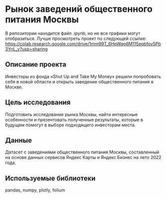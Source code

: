 # Рынок заведений общественного питания Москвы

В репозитории находится файл .ipynb, но не все графики могут отобразиться. Лучше просмотреть проект по следующей ссылке:
https://colab.research.google.com/drive/1mm99T_6HpWqo6M115eqbfov5Pb3YnL_y?usp=sharing

## Описание проекта
Инвесторы из фонда «Shut Up and Take My Money» решили попробовать себя в новой области и открыть заведение общественного питания в Москве.

## Цель исследования 
Подготовить исследование рынка Москвы, найти интересные особенности и презентовать полученные результаты, которые в будущем помогут в выборе подходящего инвесторам места.

## Данные
Датасет с заведениями общественного питания Москвы, составленный на основе данных сервисов Яндекс Карты и Яндекс Бизнес на лето 2022 года.

## Используемые библиотеки
pandas, numpy, plotly, folium

